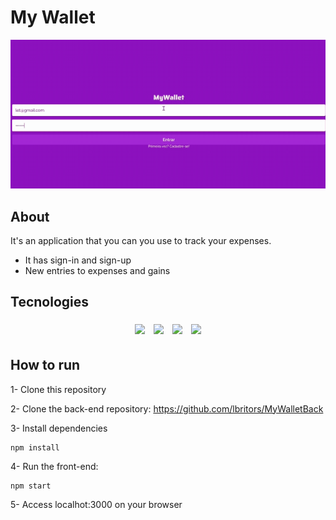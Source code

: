 # My Wallet

<img src="/src/assets/GifMaker_20230911205322597.gif"/>

## About

It's an application that you can you use to track your expenses.
- It has sign-in and sign-up
- New entries to expenses and gains

## Tecnologies
<p align="center">
  <img style='margin: 5px;' src='https://img.shields.io/badge/styled-components%20-%2320232a.svg?&style=for-the-badge&color=b8679e&logo=styled-components&logoColor=%3a3a3a'>
  <img style='margin: 5px;' src='https://img.shields.io/badge/axios%20-%2320232a.svg?&style=for-the-badge&color=informational'>
  <img style='margin: 5px;' src="https://img.shields.io/badge/react_route%20-%2320232a.svg?&style=for-the-badge&logo=react&logoColor=%2361DAFB"/>
  <img style='margin: 5px;' src="https://img.shields.io/badge/react-app%20-%2320232a.svg?&style=for-the-badge&color=60ddf9&logo=react&logoColor=%2361DAFB"/>

</p>


## How to run
1- Clone this repository 

2- Clone the back-end repository: https://github.com/lbritors/MyWalletBack 

3- Install dependencies
```
npm install
```

4- Run the front-end:
```
npm start
```
5- Access localhot:3000 on your browser
